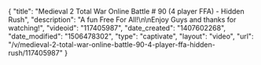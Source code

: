 {
    "title": "Medieval 2 Total War Online Battle # 90 (4 player FFA) - Hidden Rush",
    "description": "A fun Free For All!\n\nEnjoy Guys and thanks for watching!",
    "videoid": "117405987",
    "date_created": "1407602268",
    "date_modified": "1506478302",
    "type": "captivate",
    "layout": "video",
    "url": "\/v\/medieval-2-total-war-online-battle-90-4-player-ffa-hidden-rush\/117405987"
}